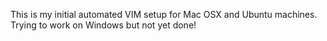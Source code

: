 This is my initial automated VIM setup for Mac OSX and Ubuntu machines. Trying to work on Windows but not yet done!
